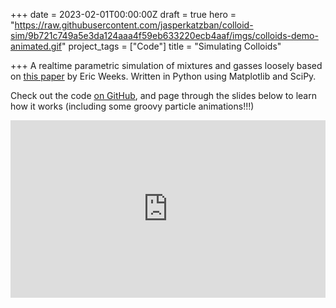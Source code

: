 +++
date = 2023-02-01T00:00:00Z
draft = true
hero = "https://raw.githubusercontent.com/jasperkatzban/colloid-sim/9b721c749a5e3da124aaa4f59eb633220ecb4aaf/imgs/colloids-demo-animated.gif"
project_tags = ["Code"]
title = "Simulating Colloids"

+++
A realtime parametric simulation of mixtures and gasses loosely based on [this paper](https://pubs.acs.org/doi/10.1021/acsmacrolett.6b00826) by Eric Weeks. Written in Python using Matplotlib and SciPy.

Check out the code [on GitHub](https://github.com/jasperkatzban/colloid-sim), and page through the slides below to learn how it works (including some groovy particle animations!!!)

<div> <div style="position:relative;padding-top:56.25%;"> <iframe src="https://docs.google.com/presentation/d/e/2PACX-1vRs6yQ8bFsEYcdXIYrVkRmJbC9vDhWoomnkFcJi3TPNTpv1EbznIqhcCaCGliPJOm7oKLFitIOa3OOL/embed?start=false&loop=false&delayms=5000" frameborder="0" allowfullscreen style="position:absolute;top:0;left:0;width:100%;height:100%;"></iframe> </div> </div> <br>